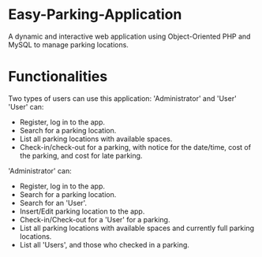 # Easy-Parking-Application
A dynamic and interactive web application using Object-Oriented PHP and MySQL to manage parking locations.

# Functionalities
Two types of users can use this application: 'Administrator' and 'User'
'User' can:
- Register, log in to the app.
- Search for a parking location.
- List all parking locations with available spaces.
- Check-in/check-out for a parking, with notice for the date/time, cost of the parking, and cost for late parking.

'Administrator' can:
- Register, log in to the app.
- Search for a parking location.
- Search for an 'User'.
- Insert/Edit parking location to the app.
- Check-in/Check-out for a 'User' for a parking.
- List all parking locations with available spaces and currently full parking locations.
- List all 'Users', and those who checked in a parking. 
